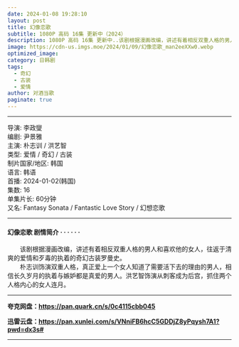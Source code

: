 ```yaml
---
date: 2024-01-08 19:28:10
layout: post
title: 幻像恋歌
subtitle: 1080P 高码 16集 更新中（2024）
description: 1080P 高码 16集 更新中..该剧根据漫画改编，讲述有着相反双重人格的男人和喜欢他的女人，往返于清爽的爱情和歹毒的执着的奇幻古装罗曼史...
image: https://cdn-us.imgs.moe/2024/01/09/幻像恋歌_man2eeXXw0.webp
optimized_image: 
category: 日韩剧
tags:
  - 奇幻
  - 古装
  - 爱情
author: 对酒当歌
paginate: true
---
```

---

导演: 李政燮  
编剧: 尹景雅  
主演: 朴志训 / 洪艺智  
类型: 爱情 / 奇幻 / 古装  
制片国家/地区: 韩国  
语言: 韩语  
首播: 2024-01-02(韩国)  
集数: 16  
单集片长: 60分钟  
又名: Fantasy Sonata / Fantastic Love Story / 幻想恋歌  

---

#### 幻像恋歌 剧情简介 · · · · · ·

　　该剧根据漫画改编，讲述有着相反双重人格的男人和喜欢他的女人，往返于清爽的爱情和歹毒的执着的奇幻古装罗曼史。  
　　朴志训饰演双重人格，真正爱上一个女人知道了需要活下去的理由的男人，相信长久岁月的执着与嫉妒都是真爱的男人。洪艺智饰演从刺客成为后宫，抓住两个人格内心的女人连月。

---

**夸克网盘：<https://pan.quark.cn/s/0c4115cbb045>**

**迅雷云盘：<https://pan.xunlei.com/s/VNniFB6hcC5GDDjZ8yPqysh7A1?pwd=dx3s#>**

---
